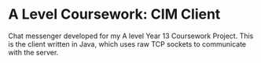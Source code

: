# A Level Coursework: CIM Client

Chat messenger developed for my A level Year 13 Coursework Project. This is the client written in Java, which uses raw TCP sockets to communicate with the server.